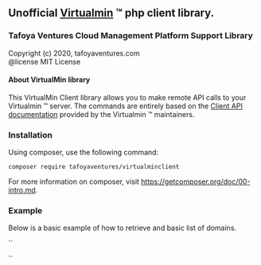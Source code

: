 ## Unofficial [Virtualmin](https://www.virtualmin.com/terms-and-conditions) &trade; php client library.

### Tafoya Ventures Cloud Management Platform Support Library
 
Copyright (c) 2020, tafoyaventures.com   
@license    MIT License   

#### About VirtualMin library   

This VirtualMin Client library allows you to make remote API calls to your Virtualmin &trade; server. The commands are entirely based on the [Client API documentation](https://www.virtualmin.com/documentation/developer/cli) provided by the Virtualmin &trade; maintainers.

### Installation

Using composer, use the following command:

``
composer require tafoyaventures/virtualminclient
``

For more information on composer, visit https://getcomposer.org/doc/00-intro.md.   

### Example

Below is a basic example of how to retrieve and basic list of domains.   

``

`` 
